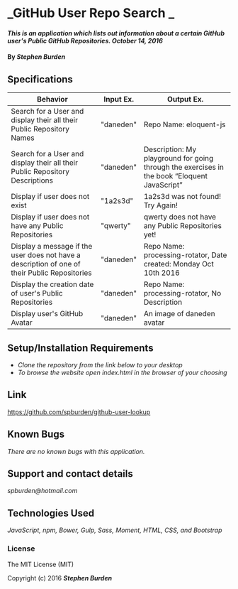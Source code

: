 # _GitHub User Repo Search _

#### _This is an application which lists out information about a certain GitHub user's Public GitHub Repositories. October 14, 2016_

#### By _**Stephen Burden**_

## Specifications
| Behavior | Input Ex. | Output Ex. |
| --- | --- | --- |
| Search for a User and display their all their Public Repository Names  | "daneden"  |  Repo Name: eloquent-js |
| Search for a User and display their all their Public Repository Descriptions   | "daneden"  | Description: My playground for going through the exercises in the book “Eloquent JavaScript” |
| Display if user does not exist | "1a2s3d"  | 1a2s3d was not found! Try Again! |
| Display if user does not have any Public Repositories | "qwerty"  | qwerty does not have any Public Repositories yet! |
| Display a message if the user does not have a description of one of their Public Repositories | "daneden"  | Repo Name: processing-rotator, Date created: Monday Oct 10th 2016 |
| Display the creation date of user's Public Repositories | "daneden"  | Repo Name: processing-rotator, No Description |
| Display user's GitHub Avatar | "daneden"  | An image of daneden avatar |


## Setup/Installation Requirements
* _Clone the repository from the link below to your desktop_
* _To browse the website open index.html in the browser of your choosing_

## Link
https://github.com/spburden/github-user-lookup

## Known Bugs
_There are no known bugs with this application._

## Support and contact details
_spburden@hotmail.com_

## Technologies Used
_JavaScript, npm, Bower, Gulp, Sass, Moment, HTML, CSS, and Bootstrap_

### License
The MIT License (MIT)

Copyright (c) 2016 **_Stephen Burden_**
